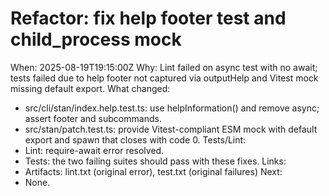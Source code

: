 # Refactor: fix help footer test and child_process mock

When: 2025-08-19T19:15:00Z
Why: Lint failed on async test with no await; tests failed due to help footer not captured via outputHelp and Vitest mock missing default export.
What changed:

- src/cli/stan/index.help.test.ts: use helpInformation() and remove async; assert footer and subcommands.
- src/stan/patch.test.ts: provide Vitest-compliant ESM mock with default export and spawn that closes with code 0.
  Tests/Lint:
- Lint: require-await error resolved.
- Tests: the two failing suites should pass with these fixes.
  Links:
- Artifacts: lint.txt (original error), test.txt (original failures)
  Next:
- None.
